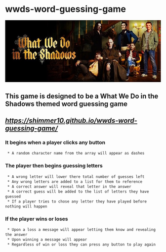 # wwds-word-guessing-game

![What We Do in the Shadows Word Guessing Game](./assets/images/WWDITSBanner.jpg)

## **This game is designed to be a What We Do in the Shadows themed word guessing game**
## *https://shimmer10.github.io/wwds-word-guessing-game/*

### **It begins when a player clicks any button**
     * A random character name from the array will appear as dashes
### **The player then begins guessing letters**
     * A wrong letter will lower there total number of guesses left
     * Any wrong letters are added to a list for them to reference
     * A correct answer will reveal that letter in the answer
     * A correct guess will be added to the list of letters they have guessed
     * If a player tries to chose any letter they have played before nothing will happen
### **If the player wins or loses**
     * Upon a loss a message will appear letting them know and revealing the answer
     * Upon winning a message will appear
     * Regardless of win or loss they can press any button to play again
